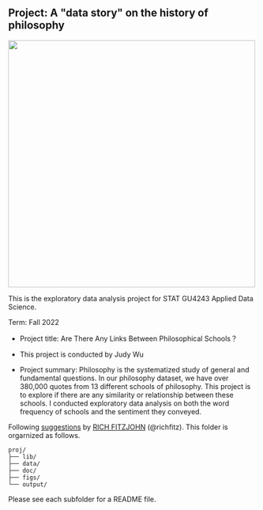 ## Project: A "data story" on the history of philosophy

<img src="figs/100126-the-glass.jpeg" width="500">

This is the exploratory data analysis project for STAT GU4243 Applied Data Science. 

Term: Fall 2022

+ Project title: Are There Any Links Between Philosophical Schools？
+ This project is conducted by Judy Wu

+ Project summary: Philosophy is the systematized study of general and fundamental questions. In our philosophy dataset, we have over 380,000 quotes from 13 different schools of philosophy. This project is to explore if there are any similarity or relationship between these schools. I conducted exploratory data analysis on both the word frequency of schools and the sentiment they conveyed.

Following [suggestions](http://nicercode.github.io/blog/2013-04-05-projects/) by [RICH FITZJOHN](http://nicercode.github.io/about/#Team) (@richfitz). This folder is orgarnized as follows.

```
proj/
├── lib/
├── data/
├── doc/
├── figs/
└── output/
```

Please see each subfolder for a README file.
